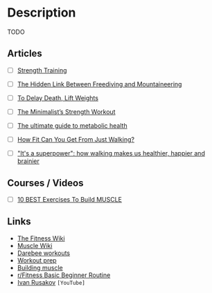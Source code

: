 # Description

TODO


## Articles

- [ ] [Strength Training](https://www.macournoyer.com/blog/2013/08/22/strength/)
- [ ] [The Hidden Link Between Freediving and Mountaineering](https://www.outsideonline.com/health/training-performance/freediving-mountaineering-altitude-research/)
- [ ] [To Delay Death, Lift Weights](https://www.outsideonline.com/health/training-performance/delay-death-lift-weights/)
- [ ] [The Minimalist’s Strength Workout](https://www.outsideonline.com/health/training-performance/absolute-minimalists-strength-workout/)
- [ ] [The ultimate guide to metabolic health](https://www.levelshealth.com/blog/the-ultimate-guide-to-metabolic-fitness)
- [ ] [How Fit Can You Get From Just Walking?](https://www.gq.com/story/get-fit-from-just-walking)
- [ ] ["It's a superpower": how walking makes us healthier, happier and brainier](https://www.theguardian.com/lifeandstyle/2019/jul/28/its-a-superpower-how-walking-makes-us-healthier-happier-and-brainier)


## Courses / Videos

- [ ] [10 BEST Exercises To Build MUSCLE](https://youtu.be/Z_hl0Aq4yPk)


## Links

- [The Fitness Wiki](https://thefitness.wiki/)
- [Muscle Wiki](https://musclewiki.com/)
- [Darebee workouts](https://darebee.com/workouts)
- [Workout prep](https://www.julian.com/guide/muscle/workout-supplements)
- [Building muscle](https://www.julian.com/guide/muscle/intro)
- [r/Fitness Basic Beginner Routine](https://thefitness.wiki/routines/r-fitness-basic-beginner-routine/)
- [Ivan Rusakov](https://www.youtube.com/channel/UCvc-pPptgEGfrbzQTa1CaVg) `[YouTube]`
